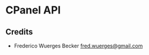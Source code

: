 CPanel API
================================================================================


Credits
------------------------------------------------------------

* Frederico Wuerges Becker <fred.wuerges@gmail.com>